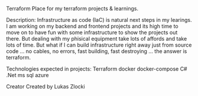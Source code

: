Terraform
Place for my terraform projects & learnings.

Description:
Infrastructure as code (IaC) is natural next steps in my learings. 
I am working on my backend and frontend projects and its high time to move on to have fun with some infrastructure 
to show the projects out there. But dealing with my phisical equipment take lots of affords and take lots of time.
But what if I can build infrastructure right away just from source code ... no cables, no errors, fast building, fast destroying 
... the answer is terraform.   

Technologies expected in projects: 
Terraform
docker
docker-compose
C#
.Net
ms sql 
azure

Creator
Created by Lukas Zlocki